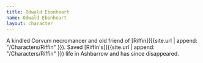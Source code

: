 ```yaml
---
title: Odwald Ebonheart
name: Odwald Ebonheart
layout: character
---
```


A kindled Corvum necromancer and old friend of [Riffin]({{site.url | append: "/Characters/Riffin" }}). Saved [Riffin's]({{site.url | append: "/Characters/Riffin" }}) life in Ashbarrow and has since disappeared. 
